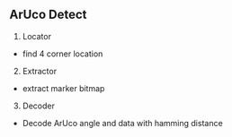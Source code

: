 ## ArUco Detect

1. Locator 
- find 4 corner location
2. Extractor
- extract marker bitmap
3. Decoder
- Decode ArUco angle and data with hamming distance
